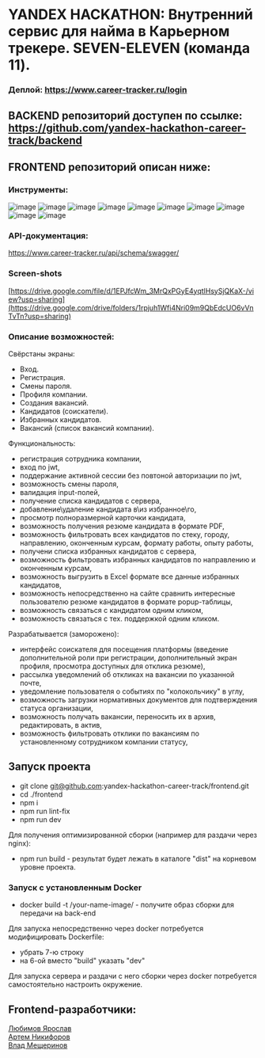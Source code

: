 # YANDEX HACKATHON: Внутренний сервис для найма в Карьерном трекере. SEVEN-ELEVEN (команда 11).

### Деплой: https://www.career-tracker.ru/login

## BACKEND репозиторий доступен по ссылке: https://github.com/yandex-hackathon-career-track/backend

## FRONTEND репозиторий описан ниже:

### Инструменты:

![image](https://img.shields.io/badge/React-100000?style=for-the-badge&logo=react)
![image](https://img.shields.io/badge/React_Hook_Form-100000?style=for-the-badge&logo=reacthookform)
![image](https://img.shields.io/badge/Redux_Toolkit_Query-100000?style=for-the-badge&logo=redux)
![image](https://img.shields.io/badge/Type_Script-100000?style=for-the-badge&logo=typescript)
![image](https://img.shields.io/badge/Docker-100000?style=for-the-badge&logo=docker&logoColor=white)
![image](https://img.shields.io/badge/MaterialUI-100000?style=for-the-badge&logo=mui)
![image](https://img.shields.io/badge/GitHub-100000?style=for-the-badge&logo=github&logoColor=white)
![image](https://img.shields.io/badge/React_Router-100000?style=for-the-badge&logo=reactrouter)
![image](https://img.shields.io/badge/CSS_Modules-100000?style=for-the-badge&logo=cssmodules)
![image](https://img.shields.io/badge/Yup-100000?style=for-the-badge)

### API-документация:

https://www.career-tracker.ru/api/schema/swagger/

### Screen-shots

[https://drive.google.com/file/d/1EPJfcWm_3MrQxPGyE4yqtlHsySjQKaX-/view?usp=sharing](https://drive.google.com/drive/folders/1rpjuh1Wfi4Nri09m9QbEdcUO6vVnTvTn?usp=sharing)

### Описание возможностей:

Cвёрстаны экраны:

- Вход.
- Регистрация.
- Смены пароля.
- Профиля компании.
- Создания вакансий.
- Кандидатов (соискатели).
- Избранных кандидатов.
- Вакансий (список вакансий компании).

Функциональность:

- регистрация сотрудника компании,
- вход по jwt,
- поддержание активной сессии без повтоной авторизации по jwt,
- возможность смены пароля,
- валидация input-полей,
- получение списка кандидатов с сервера,
- добавление\удаление кандидата в\из избранное\го,
- просмотр полноразмерной карточки кандидата,
- возможность получения резюме кандидата в формате PDF,
- возможность фильтровать всех кандидатов по стеку, городу, направлению, оконченным курсам, формату работы, опыту работы,
- получени списка избранных кандидатов с сервера,
- возможность фильтровать избранных кандидатов по направлению и оконченным курсам,
- возможность выгрузить в Excel формате все данные избранных кандидатов,
- возможность непосредственно на сайте сравнить интересные пользователю резюме кандидатов в формате popup-таблицы,
- возможность связаться с кандидатом одним кликом,
- возможность связаться с тех. поддержкой одним кликом.

Разрабатывается (заморожено):

- интерфейс соискателя для посещения платформы (введение дополнительной роли при регистрации, дополнительный экран профиля, просмотра доступных для отклика резюме),
- рассылка уведомлений об откликах на вакансии по указанной почте,
- уведомление пользователя о событиях по "колокольчику" в углу,
- возможность загрузки нормативных документов для подтверждения статуса организации,
- возможность получать вакансии, переносить их в архив, редактировать, в актив,
- возможность фильтровать отклики по вакансиям по установленному сотрудником компании статусу,

## Запуск проекта

- git clone git@github.com:yandex-hackathon-career-track/frontend.git
- cd ./frontend
- npm i
- npm run lint-fix
- npm run dev

Для получения оптимизированной сборки (например для раздачи через nginx):

- npm run build - результат будет лежать в каталоге "dist" на корневом уровне проекта.

### Запуск с установленным Docker

- docker build -t /your-name-image/ - получите образ сборки для передачи на back-end

Для запуска непосредственно через docker потребуется модифицировать Dockerfile:

- убрать 7-ю строку
- на 6-ой вместо "build" указать "dev"

Для запуска сервера и раздачи с него сборки через docker потребуется самостоятельно настроить окружение.

## Frontend-разработчики:

[Любимов Ярослав](https://github.com/Yanseses) <br>
[Артем Никифоров](https://github.com/Art-Frich) <br>
[Влад Мещеринов](https://github.com/beardy-raccoon)
